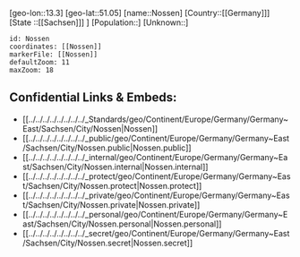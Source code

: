 ﻿---
location: [51.05,13.3]
mapzoom: [7,12] 
mapmarker: city 
type: City
tags:
- geo/City


SpocWebEntityId: 32964
isDeleted: false
confidential: public

---
[geo-lon::13.3]
[geo-lat::51.05]
[name::Nossen]
[Country::[[Germany]]]
[State ::[[Sachsen]]] ]
[Population::]
[Unknown::]


```leaflet
id: Nossen
coordinates: [[Nossen]]
markerFile: [[Nossen]]
defaultZoom: 11 
maxZoom: 18
```


## Confidential Links & Embeds: 
- [[../../../../../../../../_Standards/geo/Continent/Europe/Germany/Germany~East/Sachsen/City/Nossen|Nossen]] 
- [[../../../../../../../../_public/geo/Continent/Europe/Germany/Germany~East/Sachsen/City/Nossen.public|Nossen.public]] 
- [[../../../../../../../../_internal/geo/Continent/Europe/Germany/Germany~East/Sachsen/City/Nossen.internal|Nossen.internal]] 
- [[../../../../../../../../_protect/geo/Continent/Europe/Germany/Germany~East/Sachsen/City/Nossen.protect|Nossen.protect]] 
- [[../../../../../../../../_private/geo/Continent/Europe/Germany/Germany~East/Sachsen/City/Nossen.private|Nossen.private]] 
- [[../../../../../../../../_personal/geo/Continent/Europe/Germany/Germany~East/Sachsen/City/Nossen.personal|Nossen.personal]] 
- [[../../../../../../../../_secret/geo/Continent/Europe/Germany/Germany~East/Sachsen/City/Nossen.secret|Nossen.secret]] 
